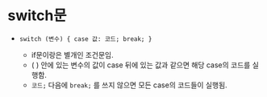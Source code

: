 # switch문

- `switch (변수) { case 값: 코드; break; }`
  
    - if문이랑은 별개인 조건문임.
    - ( ) 안에 있는 변수의 값이 case 뒤에 있는 값과 같으면 해당 case의 코드를 실행함.
    - `코드;` 다음에 `break;` 를 쓰지 않으면 모든 case의 코드들이 실행됨.
